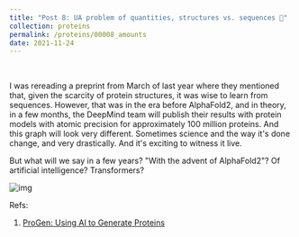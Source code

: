 ```yaml
---
title: "Post 8: UA problem of quantities, structures vs. sequences 🚨"
collection: proteins
permalink: /proteins/00008_amounts
date: 2021-11-24
---
```


&nbsp;

I was rereading a preprint from March of last year where they mentioned that, given the scarcity of protein structures, it was wise to learn from sequences. However, that was in the era before AlphaFold2, and in theory, in a few months, the DeepMind team will publish their results with protein models with atomic precision for approximately 100 million proteins. And this graph will look very different. Sometimes science and the way it's done change, and very drastically. And it's exciting to witness it live.

But what will we say in a few years? "With the advent of AlphaFold2"? Of artificial intelligence? Transformers?

![img](/images/proteins/00008_amount.jpg)


Refs:
1. [ProGen: Using AI to Generate Proteins](https://blog.salesforceairesearch.com/progen/)
